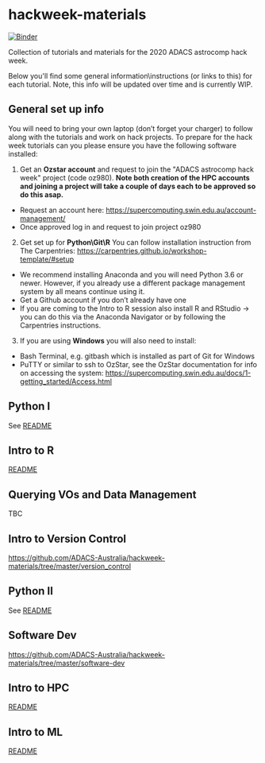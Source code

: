 # hackweek-materials

[![Binder](https://mybinder.org/badge_logo.svg)](https://mybinder.org/v2/gh/ADACS-Australia/hackweek-materials/master)

Collection of tutorials and materials for the 2020 ADACS astrocomp hack week.

Below you'll find some general information\instructions (or links to this) for each tutorial. Note, this info will be updated over time and is currently WIP.

##  General set up info

You will need to bring your own laptop (don’t forget your charger) to follow along with the tutorials and work on hack projects. To prepare for the hack week tutorials can you please ensure you have the following software installed:

1. Get an **Ozstar account** and request to join the "ADACS astrocomp hack week" project (code oz980). **Note both creation of the HPC accounts and joining a project will take a couple of days each to be approved so do this asap.**
- Request an account here: https://supercomputing.swin.edu.au/account-management/
- Once approved log in and request to join project oz980

2. Get set up for **Python\Git\R**
You can follow installation instruction from The Carpentries: https://carpentries.github.io/workshop-template/#setup
- We recommend installing Anaconda and you will need Python 3.6 or newer. However, if you already use a different package management system by all means continue using it.
- Get a Github account if you don’t already have one
- If you are coming to the Intro to R session also install R and RStudio -> you can do this via the Anaconda Navigator or by following the Carpentries instructions.

3. If you are using **Windows** you will also need to install:
- Bash Terminal, e.g. gitbash which is installed as part of Git for Windows
- PuTTY or similar to ssh to OzStar, see the OzStar documentation for info on accessing the system: https://supercomputing.swin.edu.au/docs/1-getting_started/Access.html 

## Python I
See [README](https://github.com/ADACS-Australia/hackweek-materials/tree/master/python-I)

## Intro to R
[README](https://github.com/ADACS-Australia/hackweek-materials/tree/master/Intro_to_R/README.md)

## Querying VOs and Data Management
TBC

## Intro to Version Control
https://github.com/ADACS-Australia/hackweek-materials/tree/master/version_control

## Python II
See [README](https://github.com/ADACS-Australia/hackweek-materials/tree/master/python-II/README.md)

## Software Dev
https://github.com/ADACS-Australia/hackweek-materials/tree/master/software-dev

## Intro to HPC
[README](https://github.com/ADACS-Australia/hackweek-materials/tree/master/hpc-pelahi/README.md)

## Intro to ML
[README](https://github.com/ADACS-Australia/hackweek-materials/tree/master/Intro-to-ML/README.md)
